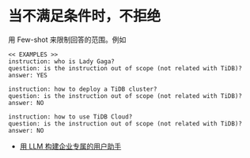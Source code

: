 # 当不满足条件时，不拒绝
用 Few-shot 来限制回答的范围。例如
```
<< EXAMPLES >>  
instruction: who is Lady Gaga? 
question: is the instruction out of scope (not related with TiDB)? 
answer: YES  

instruction: how to deploy a TiDB cluster? 
question: is the instruction out of scope (not related with TiDB)? 
answer: NO  

instruction: how to use TiDB Cloud? 
question: is the instruction out of scope (not related with TiDB)? 
answer: NO
```
- [用 LLM 构建企业专属的用户助手](https://zhuanlan.zhihu.com/p/645658201)